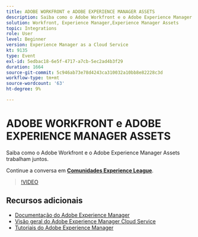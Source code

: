 ```yaml
---
title: ADOBE WORKFRONT e ADOBE EXPERIENCE MANAGER ASSETS
description: Saiba como o Adobe Workfront e o Adobe Experience Manager Assets trabalham juntos.
solution: Workfront, Experience Manager,Experience Manager Assets
topic: Integrations
role: User
level: Beginner
version: Experience Manager as a Cloud Service
kt: 9135
type: Event
exl-id: 5edbac18-6e5f-4717-a7cb-5ec2ad4b3f29
duration: 1664
source-git-commit: 5c946ab73e78d4243ca310032a10bb8e82228c3d
workflow-type: tm+mt
source-wordcount: '63'
ht-degree: 9%

---
```


# ADOBE WORKFRONT e ADOBE EXPERIENCE MANAGER ASSETS

Saiba como o Adobe Workfront e o Adobe Experience Manager Assets trabalham juntos.

Continue a conversa em **[Comunidades Experience League](https://adobe.ly/3kHfJED)**.

>[!VIDEO](https://video.tv.adobe.com/v/337578/?quality=12&learn=on&hidetitle=true)

## Recursos adicionais

- [Documentação do Adobe Experience Manager](https://experienceleague.adobe.com/docs/experience-manager-cloud-service.html?lang=pt-BR)
- [Visão geral do Adobe Experience Manager Cloud Service](https://experienceleague.adobe.com/docs/experience-manager-cloud-service/overview/home.html?lang=pt-BR)
- [Tutoriais do Adobe Experience Manager](https://experienceleague.adobe.com/docs/experience-manager-tutorials.html?lang=pt-BR)
